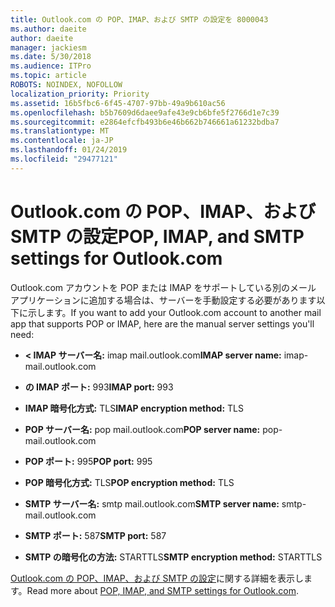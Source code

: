 ```yaml
---
title: Outlook.com の POP、IMAP、および SMTP の設定を 8000043
ms.author: daeite
author: daeite
manager: jackiesm
ms.date: 5/30/2018
ms.audience: ITPro
ms.topic: article
ROBOTS: NOINDEX, NOFOLLOW
localization_priority: Priority
ms.assetid: 16b5fbc6-6f45-4707-97bb-49a9b610ac56
ms.openlocfilehash: b5b7609d6daee9afe43e9cb6bfe5f2766d1e7c39
ms.sourcegitcommit: e2864efcfb493b6e46b662b746661a61232bdba7
ms.translationtype: MT
ms.contentlocale: ja-JP
ms.lasthandoff: 01/24/2019
ms.locfileid: "29477121"
---
```

# <a name="pop-imap-and-smtp-settings-for-outlookcom"></a><span data-ttu-id="51e52-102">Outlook.com の POP、IMAP、および SMTP の設定</span><span class="sxs-lookup"><span data-stu-id="51e52-102">POP, IMAP, and SMTP settings for Outlook.com</span></span>

<span data-ttu-id="51e52-103">Outlook.com アカウントを POP または IMAP をサポートしている別のメール アプリケーションに追加する場合は、サーバーを手動設定する必要があります以下に示します。</span><span class="sxs-lookup"><span data-stu-id="51e52-103">If you want to add your Outlook.com account to another mail app that supports POP or IMAP, here are the manual server settings you'll need:</span></span>
  
- <span data-ttu-id="51e52-104">**< IMAP サーバー名:** imap mail.outlook.com</span><span class="sxs-lookup"><span data-stu-id="51e52-104">**IMAP server name:** imap-mail.outlook.com</span></span> 
    
- <span data-ttu-id="51e52-105">**の IMAP ポート:** 993</span><span class="sxs-lookup"><span data-stu-id="51e52-105">**IMAP port:** 993</span></span> 
    
- <span data-ttu-id="51e52-106">**IMAP 暗号化方式:** TLS</span><span class="sxs-lookup"><span data-stu-id="51e52-106">**IMAP encryption method:** TLS</span></span> 
    
- <span data-ttu-id="51e52-107">**POP サーバー名:** pop mail.outlook.com</span><span class="sxs-lookup"><span data-stu-id="51e52-107">**POP server name:** pop-mail.outlook.com</span></span> 
    
- <span data-ttu-id="51e52-108">**POP ポート:** 995</span><span class="sxs-lookup"><span data-stu-id="51e52-108">**POP port:** 995</span></span> 
    
- <span data-ttu-id="51e52-109">**POP 暗号化方式:** TLS</span><span class="sxs-lookup"><span data-stu-id="51e52-109">**POP encryption method:** TLS</span></span> 
    
- <span data-ttu-id="51e52-110">**SMTP サーバー名:** smtp mail.outlook.com</span><span class="sxs-lookup"><span data-stu-id="51e52-110">**SMTP server name:** smtp-mail.outlook.com</span></span> 
    
- <span data-ttu-id="51e52-111">**SMTP ポート:** 587</span><span class="sxs-lookup"><span data-stu-id="51e52-111">**SMTP port:** 587</span></span> 
    
- <span data-ttu-id="51e52-112">**SMTP の暗号化の方法:** STARTTLS</span><span class="sxs-lookup"><span data-stu-id="51e52-112">**SMTP encryption method:** STARTTLS</span></span> 
    
<span data-ttu-id="51e52-113">[Outlook.com の POP、IMAP、および SMTP の設定](https://go.microsoft.com/fwlink/p/?linkid=2001402&amp;clcid=0x409)に関する詳細を表示します。</span><span class="sxs-lookup"><span data-stu-id="51e52-113">Read more about [POP, IMAP, and SMTP settings for Outlook.com](https://go.microsoft.com/fwlink/p/?linkid=2001402&amp;clcid=0x409).</span></span>
  

